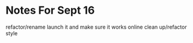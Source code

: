 # Notes For Sept 16

refactor/rename
launch it and make sure it works online
clean up/refactor
style